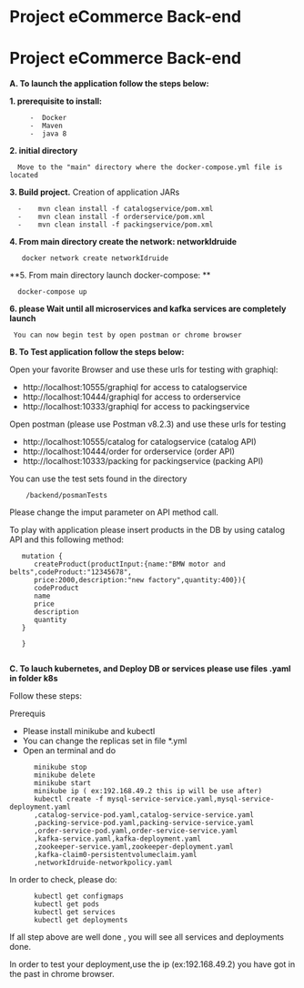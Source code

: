 
# Project eCommerce Back-end 

 # Project eCommerce Back-end 

 **A. To launch the application follow the steps below:**

   **1.  prerequisite to install:**

         -  Docker
         -  Maven
         -  java 8

   **2. initial directory**

      Move to the "main" directory where the docker-compose.yml file is located

  **3. Build project.**
     Creation of application JARs

      
      -    mvn clean install -f catalogservice/pom.xml
      -    mvn clean install -f orderservice/pom.xml
      -    mvn clean install -f packingservice/pom.xml   

   **4. From  main directory  create the network: networkIdruide**

       docker network create networkIdruide

   **5. From main directory launch docker-compose: **

      docker-compose up

   **6. please Wait until all microservices and kafka services are completely launch**

     You can now begin test by open postman or chrome browser


 **B. To Test  application follow the steps below:**


  Open your favorite Browser and use these urls for testing with graphiql:
   
  -   http://localhost:10555/graphiql for access to catalogservice
  -   http://localhost:10444/graphiql for access to orderservice
  -   http://localhost:10333/graphiql for access to packingservice
      
      
  Open postman (please use Postman v8.2.3) and use these urls for testing

     
  -  http://localhost:10555/catalog  for catalogservice  (catalog API)
  -  http://localhost:10444/order    for orderservice     (order API)
  -  http://localhost:10333/packing  for packingservice   (packing API)
      


  You can use the test sets found in the directory

        /backend/posmanTests
   
   Please change the imput parameter on API method call.

   To play with application please insert products in the DB by using catalog API and this following method:

   ```
      mutation {
         createProduct(productInput:{name:"BMW motor and belts",codeProduct:"12345678",
         price:2000,description:"new factory",quantity:400}){
         codeProduct
         name
         price
         description
         quantity
      }

      } 
         
   ```


**C. To lauch kubernetes, and Deploy DB or services please use files .yaml in folder k8s**

 Follow these steps:

  Prerequis
   
-  Please install minikube and kubectl
-  You can change the replicas set in file *.yml
-  Open an terminal and do 

```
      minikube stop
      minikube delete
      minikube start
      minikube ip ( ex:192.168.49.2 this ip will be use after)
      kubectl create -f mysql-service-service.yaml,mysql-service-deployment.yaml
      ,catalog-service-pod.yaml,catalog-service-service.yaml
      ,packing-service-pod.yaml,packing-service-service.yaml
      ,order-service-pod.yaml,order-service-service.yaml
      ,kafka-service.yaml,kafka-deployment.yaml
      ,zookeeper-service.yaml,zookeeper-deployment.yaml
      ,kafka-claim0-persistentvolumeclaim.yaml
      ,networkIdruide-networkpolicy.yaml
```
   In order to check, please  do:
```
      kubectl get configmaps
      kubectl get pods
      kubectl get services
      kubectl get deployments
```
If all step above are well done , you will see all services and deployments done.

In order to test your deployment,use the ip (ex:192.168.49.2) you have got in the past in chrome browser.







